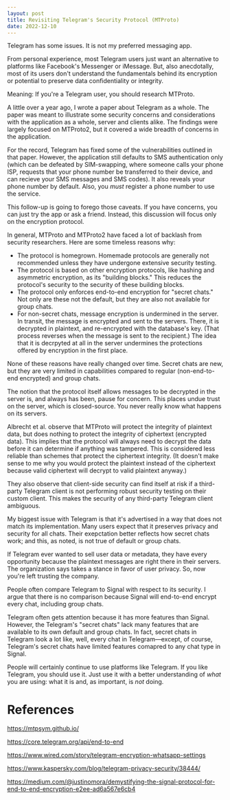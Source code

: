 ```yaml
---
layout: post
title: Revisiting Telegram's Security Protocol (MTProto)
date: 2022-12-10
---
```


Telegram has some issues. It is not my preferred messaging app.

From personal experience, most Telegram users just want an alternative to platforms like Facebook's Messenger or iMessage. But, also anecdotally, most of its users don't understand the fundamentals behind its encryption or potential to preserve data confidentiality or integrity.

Meaning: If you're a Telegram user, you should research MTProto.

A little over a year ago, I wrote a paper about Telegram as a whole. The paper was meant to illustrate some security concerns and considerations with the application as a whole, server and clients alike. The findings were largely focused on MTProto2, but it covered a wide breadth of concerns in the application.

For the record, Telegram has fixed some of the vulnerabilities outlined in that paper. However, the application still defaults to SMS authentication only (which can be defeated by SIM-swapping, where someone calls your phone ISP, requests that your phone number be transferred to their device, and can recieve your SMS messages and SMS codes). It also reveals your phone number by default. Also, you *must* register a phone number to use the service.

This follow-up is going to forego those caveats. If you have concerns, you can just try the app or ask a friend. Instead, this discussion will focus only on the encryption protocol.

In general, MTProto and MTProto2 have faced a lot of backlash from security researchers. Here are some timeless reasons why:

-   The protocol is homegrown. Homemade protocols are generally not recommended unless they have undergone extensive security testing.
-   The protocol is based on other encryption protocols, like hashing and asymmetric encryption, as its "building blocks." This reduces the protocol's security to the security of these building blocks.
-   The protocol only enforces end-to-end encryption for "secret chats." Not only are these not the default, but they are also not available for group chats.
-   For non-secret chats, message encryption is undermined in the server. In transit, the message is encrypted and sent to the servers. There, it is decrypted in plaintext, and re-encrypted with the database's key. (That process reverses when the message is sent to the recipient.) The idea that it is decrpyted at all in the server undermines the protections offered by encryption in the first place. 

None of these reasons have really changed over time. Secret chats are new, but they are very limited in capabilities compared to regular (non-end-to-end encrypted) and group chats. 

The notion that the protocol itself allows messages to be decrypted in the server is, and always has been, pause for concern. This places undue trust on the server, which is closed-source. You never really know what happens on its servers. 

Albrecht et al. observe that MTProto will protect the integrity of plaintext data, but does nothing to protect the integrity of ciphertext (encrypted data). This implies that the protocol will always need to decrypt the data before it can determine if anything was tampered. This is considered less reliable than schemes that protect the ciphertext integrity. (It doesn't make sense to me why you would protect the plaintext instead of the ciphertext because valid ciphertext will decrypt to valid plaintext anyway.) 

They also observe that client-side security can find itself at risk if a third-party Telegram client is not performing robust security testing on their custom client. This makes the security of any third-party Telegram client ambiguous. 

My biggest issue with Telegram is that it's advertised in a way that does not match its implementation. Many users expect that it preserves privacy and security for all chats. Their exepctation better reflects how secret chats work; and this, as noted, is not true of default or group chats. 

If Telegram ever wanted to sell user data or metadata, they have every opportunity because the plaintext messages are right there in their servers. The organization says takes a stance in favor of user privacy. So, now you're left trusting the company.

People often compare Telegram to Signal with respect to its security. I argue that there is no comparison because Signal will end-to-end encrypt every chat, including group chats.

Telegram often gets attention because it has more features than Signal. However, the Telegram's "secret chats" lack many features that are available to its own default and group chats. In fact, secret chats in Telegram look a lot like, well, every chat in Telegram&mdash;except, of course, Telegram's secret chats have limited features comapred to any chat type in Signal.

People will certainly continue to use platforms like Telegram. If you like Telegram, you should use it. Just use it with a better understanding of *what* you are using: what it is and, as important, is *not* doing. 

# References

https://mtpsym.github.io/

https://core.telegram.org/api/end-to-end

https://www.wired.com/story/telegram-encryption-whatsapp-settings

https://www.kaspersky.com/blog/telegram-privacy-security/38444/

https://medium.com/@justinomora/demystifying-the-signal-protocol-for-end-to-end-encryption-e2ee-ad6a567e6cb4

